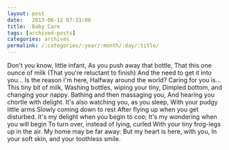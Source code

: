 ```yaml
---
layout: post
date:	2013-06-12 07:31:00
title:  Baby Care
tags: [archived-posts]
categories: archives
permalink: /:categories/:year/:month/:day/:title/
---
```

Don't you know, little infant,
As you push away that bottle,
That this one ounce of milk
(That you're reluctant to finish)
And the need to get it into you...
Is the reason I'm here,
Halfway around the world?
Caring for you is...
This tiny bit of milk,
Washing bottles, wiping your tiny,
Dimpled bottom, and changing your nappy.
Bathing and then massaging you,
And hearing you chortle with delight.
It's also watching you, as you sleep,
With your pudgy little arms
Slowly coming down to rest
After flying up when you get disturbed.
It's my delight when you begin to coo;
It's my wondering when you will begin
To turn over, instead of lying, curled
With your tiny frog-legs up in the air.
My home may be far away:
But my heart is here, with you,
In your soft skin, and your toothless smile.
